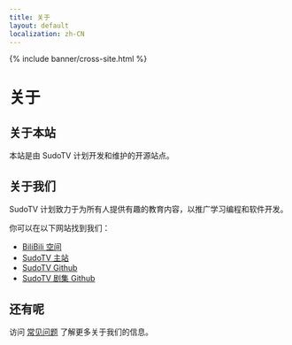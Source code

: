 ```yaml
---
title: 关于
layout: default
localization: zh-CN
---
```


{% include banner/cross-site.html %}

# 关于

## 关于本站

本站是由 SudoTV 计划开发和维护的开源站点。

## 关于我们

SudoTV 计划致力于为所有人提供有趣的教育内容，以推广学习编程和软件开发。

你可以在以下网站找到我们：

- [BiliBili 空间](https://space.bilibili.com/351184)
- [SudoTV 主站](https://sudo.tv)
- [SudoTV Github](https://github.com/SudoTV)
- [SudoTV 剧集 Github](https://github.com/SudoTVSeries)

## 还有呢

访问 [常见问题](https://sudo.tv/frequently-asked-questions) 了解更多关于我们的信息。
